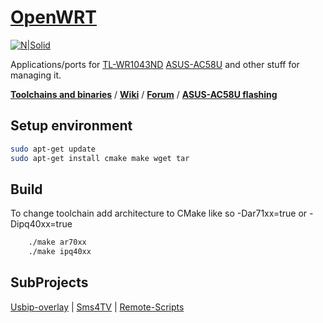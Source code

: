 # [OpenWRT](https://openwrt.org/)

[![N|Solid](https://travis-ci.org/aenniw/OpenWRT.svg?branch=master)](https://travis-ci.org/aenniw/OpenWRT)

Applications/ports for [TL-WR1043ND](https://wiki.openwrt.org/toh/tp-link/tl-wr1043nd)
[ASUS-AC58U](https://forum.lede-project.org/t/asus-ac58u-what-about/1691) and other stuff for managing it.

[**Toolchains and binaries**](https://downloads.openwrt.org/) /
[**Wiki**](https://wiki.openwrt.org/) /
[**Forum**](https://forum.openwrt.org/) /
[**ASUS-AC58U flashing**](http://lede-ac58u.zyxmon.org/)

## Setup environment

```bash
sudo apt-get update
sudo apt-get install cmake make wget tar
```

## Build

To change toolchain add architecture to CMake like so -Dar71xx=true or -Dipq40xx=true

```bash
    ./make ar70xx
    ./make ipq40xx
```

## SubProjects

[Usbip-overlay](usbip-overlay/README.md) |
[Sms4TV](sms4TV-LE46B650/README.md) |
[Remote-Scripts](remote-scripts/README.md)
